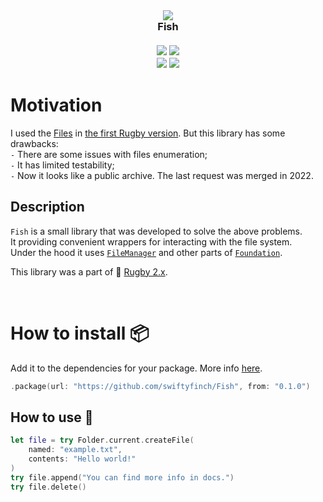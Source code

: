 <br>
<h3 align="center">
  <img src="https://github.com/swiftyfinch/Fish/assets/64660122/005f8c63-2b2a-46e5-b1d2-35c131b404f1" />
  <br>
  Fish
  <br><br>
  <img src="https://img.shields.io/badge/Platform-macOS-2679eb" />
  <a href="https://swiftpackageindex.com/swiftyfinch/Fish"><img src="https://img.shields.io/endpoint?url=https%3A%2F%2Fswiftpackageindex.com%2Fapi%2Fpackages%2Fswiftyfinch%2FFish%2Fbadge%3Ftype%3Dswift-versions" /></a>
  <br>
  <img src="https://img.shields.io/badge/Press_★_to_pay_respects-fff?logo=github&logoColor=black" />
  <a href="https://twitter.com/swiftyfinch"><img src="https://img.shields.io/badge/SwiftyFinch-blue?logo=twitter&logoColor=white" /></a>
</h3>

# Motivation

I used the [Files](https://github.com/JohnSundell/Files) in [the first Rugby version](https://github.com/swiftyfinch/Rugby/blob/1.23.0/Package.swift#L15).
But this library has some drawbacks:\
`-` There are some issues with files enumeration;\
`-` It has limited testability;\
`-` Now it looks like a public archive. The last request was merged in 2022.

## Description

`Fish` is a small library that was developed to solve the above problems.\
It providing convenient wrappers for interacting with the file system.\
Under the hood it uses [`FileManager`](https://developer.apple.com/documentation/foundation/filemanager) and other parts of [`Foundation`](https://developer.apple.com/documentation/foundation).

This library was a part of 🏈 [Rugby 2.x](https://github.com/swiftyfinch/Rugby).

<br>

# How to install 📦

Add it to the dependencies for your package. More info [here](https://developer.apple.com/documentation/xcode/adding-package-dependencies-to-your-app).
```swift
.package(url: "https://github.com/swiftyfinch/Fish", from: "0.1.0")
```

## How to use 🚀

```swift
let file = try Folder.current.createFile(
    named: "example.txt",
    contents: "Hello world!"
)
try file.append("You can find more info in docs.")
try file.delete()
```
